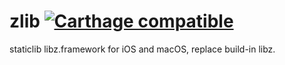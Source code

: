 # zlib [![Carthage compatible](https://img.shields.io/badge/Carthage-compatible-4BC51D.svg?style=flat)](https://github.com/Carthage/Carthage)
staticlib libz.framework for iOS and macOS, replace build-in libz.
